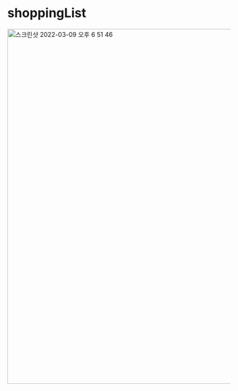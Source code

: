 # shoppingList

<img width="800" alt="스크린샷 2022-03-09 오후 6 51 46" src="https://user-images.githubusercontent.com/40912289/157418705-8879dc9a-86b3-49ad-b383-7b27f0aeab8f.png">
